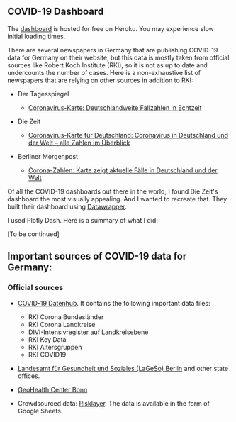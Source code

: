 ## COVID-19 Dashboard

The [dashboard](https://covid19basu.herokuapp.com/) is hosted for free on Heroku. You may experience slow initial loading times.

There are several newspapers in Germany that are publishing COVID-19 data for Germany on their website, but this data is mostly taken from official sources like Robert Koch Institute (RKI), so it is not as up to date and undercounts the number of cases. Here is a non-exhaustive list of newspapers that are relying on other sources in addition to RKI:


- Der Tagesspiegel
  - [Coronavirus-Karte: Deutschlandweite Fallzahlen in Echtzeit](https://interaktiv.tagesspiegel.de/lab/karte-sars-cov-2-in-deutschland-landkreise/)
 
 
- Die Zeit  
  - [Coronavirus-Karte für Deutschland: Coronavirus in Deutschland und der Welt – alle Zahlen im Überblick]( 
      https://www.zeit.de/wissen/gesundheit/coronavirus-echtzeit-karte-deutschland-landkreise-infektionen-ausbreitung)
  
  
- Berliner Morgenpost
  - [Corona-Zahlen: Karte zeigt aktuelle Fälle in Deutschland und der Welt](https://interaktiv.morgenpost.de/corona-virus-karte-infektionen-deutschland-weltweit/)
  
Of all the COVID-19 dashboards out there in the world, I found Die Zeit's dashboard the most visually appealing. And I wanted to recreate that. They built their dashboard using [Datawrapper](https://www.datawrapper.de/). 

I used Plotly Dash. Here is a summary of what I did:

[To be continued]




## Important sources of COVID-19 data for Germany:

### Official sources

- [COVID-19 Datenhub](https://npgeo-corona-npgeo-de.hub.arcgis.com/). It contains the following important data files:
  
  - RKI Corona Bundesländer
  - RKI Corona Landkreise
  - DIVI-Intensivregister auf Landkreisebene
  - RKI Key Data
  - RKI Altersgruppen
  - RKI COVID19 
  
- [Landesamt für Gesundheit und Soziales (LaGeSo) Berlin](https://www.berlin.de/lageso/gesundheit/infektionsepidemiologie-infektionsschutz/corona/) and other state offices.
  
- [GeoHealth Center Bonn](https://www.uni-bonn.de/neues/daten-zum-coronavirus-fuer-laien-und-wissenschaftler-verfuegbar)

- Crowdsourced data: [Risklayer](http://www.risklayer-explorer.com/event/100/detail). The data is available in the form of Google Sheets.
